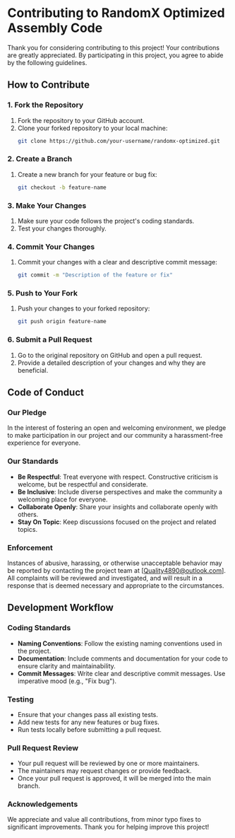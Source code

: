 # Contributing to RandomX Optimized Assembly Code

Thank you for considering contributing to this project! Your contributions are greatly appreciated. By participating in this project, you agree to abide by the following guidelines.

## How to Contribute

### 1. Fork the Repository
1. Fork the repository to your GitHub account.
2. Clone your forked repository to your local machine:
   ```bash
   git clone https://github.com/your-username/randomx-optimized.git
   ```

### 2. Create a Branch
1. Create a new branch for your feature or bug fix:
   ```bash
   git checkout -b feature-name
   ```

### 3. Make Your Changes
1. Make sure your code follows the project's coding standards.
2. Test your changes thoroughly.

### 4. Commit Your Changes
1. Commit your changes with a clear and descriptive commit message:
   ```bash
   git commit -m "Description of the feature or fix"
   ```

### 5. Push to Your Fork
1. Push your changes to your forked repository:
   ```bash
   git push origin feature-name
   ```

### 6. Submit a Pull Request
1. Go to the original repository on GitHub and open a pull request.
2. Provide a detailed description of your changes and why they are beneficial.

## Code of Conduct

### Our Pledge
In the interest of fostering an open and welcoming environment, we pledge to make participation in our project and our community a harassment-free experience for everyone.

### Our Standards
- **Be Respectful**: Treat everyone with respect. Constructive criticism is welcome, but be respectful and considerate.
- **Be Inclusive**: Include diverse perspectives and make the community a welcoming place for everyone.
- **Collaborate Openly**: Share your insights and collaborate openly with others.
- **Stay On Topic**: Keep discussions focused on the project and related topics.

### Enforcement
Instances of abusive, harassing, or otherwise unacceptable behavior may be reported by contacting the project team at [Quality4890@outlook.com]. All complaints will be reviewed and investigated, and will result in a response that is deemed necessary and appropriate to the circumstances.

## Development Workflow

### Coding Standards
- **Naming Conventions**: Follow the existing naming conventions used in the project.
- **Documentation**: Include comments and documentation for your code to ensure clarity and maintainability.
- **Commit Messages**: Write clear and descriptive commit messages. Use imperative mood (e.g., "Fix bug").

### Testing
- Ensure that your changes pass all existing tests.
- Add new tests for any new features or bug fixes.
- Run tests locally before submitting a pull request.

### Pull Request Review
- Your pull request will be reviewed by one or more maintainers.
- The maintainers may request changes or provide feedback.
- Once your pull request is approved, it will be merged into the main branch.

### Acknowledgements
We appreciate and value all contributions, from minor typo fixes to significant improvements. Thank you for helping improve this project!